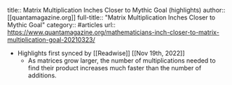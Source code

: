 title:: Matrix Multiplication Inches Closer to Mythic Goal (highlights)
author:: [[quantamagazine.org]]
full-title:: "Matrix Multiplication Inches Closer to Mythic Goal"
category:: #articles
url:: https://www.quantamagazine.org/mathematicians-inch-closer-to-matrix-multiplication-goal-20210323/

- Highlights first synced by [[Readwise]] [[Nov 19th, 2022]]
	- As matrices grow larger, the number of multiplications needed to find their product increases much faster than the number of additions.